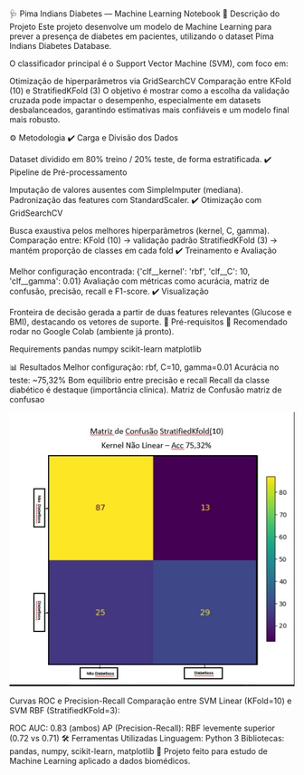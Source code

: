 🩺 Pima Indians Diabetes — Machine Learning Notebook
📌 Descrição do Projeto
Este projeto desenvolve um modelo de Machine Learning para prever a presença de diabetes em pacientes, utilizando o dataset Pima Indians Diabetes Database.

O classificador principal é o Support Vector Machine (SVM), com foco em:

Otimização de hiperparâmetros via GridSearchCV
Comparação entre KFold (10) e StratifiedKFold (3)
O objetivo é mostrar como a escolha da validação cruzada pode impactar o desempenho, especialmente em datasets desbalanceados, garantindo estimativas mais confiáveis e um modelo final mais robusto.

⚙️ Metodologia
✔️ Carga e Divisão dos Dados

Dataset dividido em 80% treino / 20% teste, de forma estratificada.
✔️ Pipeline de Pré-processamento

Imputação de valores ausentes com SimpleImputer (mediana).
Padronização das features com StandardScaler.
✔️ Otimização com GridSearchCV

Busca exaustiva pelos melhores hiperparâmetros (kernel, C, gamma).
Comparação entre:
KFold (10) → validação padrão
StratifiedKFold (3) → mantém proporção de classes em cada fold
✔️ Treinamento e Avaliação

Melhor configuração encontrada:
{'clf__kernel': 'rbf', 'clf__C': 10, 'clf__gamma': 0.01}
Avaliação com métricas como acurácia, matriz de confusão, precisão, recall e F1-score.
✔️ Visualização

Fronteira de decisão gerada a partir de duas features relevantes (Glucose e BMI), destacando os vetores de suporte.
🔧 Pré-requisitos
📍 Recomendado rodar no Google Colab (ambiente já pronto).

Requirements
    pandas
    numpy
    scikit-learn
    matplotlib



📊 Resultados
    Melhor configuração: rbf, C=10, gamma=0.01
    Acurácia no teste: ~75,32%
    Bom equilíbrio entre precisão e recall
    Recall da classe diabético é destaque (importância clínica).
    Matriz de Confusão
    matriz de confusao

![TMatriz de confusção](matriz_confusao.png)

Curvas ROC e Precision-Recall
Comparação entre SVM Linear (KFold=10) e SVM RBF (StratifiedKFold=3):

ROC AUC: 0.83 (ambos)
AP (Precision-Recall): RBF levemente superior (0.72 vs 0.71)
🛠️ Ferramentas Utilizadas
Linguagem: Python 3
Bibliotecas: pandas, numpy, scikit-learn, matplotlib
📌 Projeto feito para estudo de Machine Learning aplicado a dados biomédicos.
